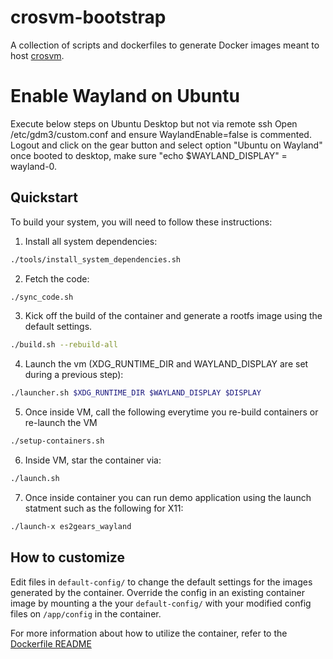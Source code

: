 # crosvm-bootstrap

A collection of scripts and dockerfiles to generate Docker images meant to host
[crosvm](https://chromium.googlesource.com/chromiumos/platform/crosvm/).

# Enable Wayland on Ubuntu
Execute below steps on Ubuntu Desktop but not via remote ssh
Open /etc/gdm3/custom.conf and ensure WaylandEnable=false is commented.
Logout and click on the gear button and select option "Ubuntu on Wayland"
once booted to desktop, make sure "echo $WAYLAND_DISPLAY" = wayland-0.

## Quickstart
To build your system, you will need to follow these instructions:

1. Install all system dependencies:
```bash
./tools/install_system_dependencies.sh
```
2. Fetch the code:
```bash
./sync_code.sh
```
3. Kick off the build of the container and generate
a rootfs image using the default settings. 
```bash
./build.sh --rebuild-all
```
4. Launch the vm (XDG_RUNTIME_DIR and WAYLAND_DISPLAY are set during a previous step):
```bash
./launcher.sh $XDG_RUNTIME_DIR $WAYLAND_DISPLAY $DISPLAY
```
5. Once inside VM, call the following everytime you re-build containers or re-launch the VM
```bash
./setup-containers.sh 
```
6. Inside VM, star the container via: 
```bash
./launch.sh
```
7. Once inside container you can run demo application using the launch statment such as
the following for X11:
```bash
./launch-x es2gears_wayland
```

## How to customize
Edit files in `default-config/` to change the default settings for the images 
generated by the container. Override the config in an existing container image 
by mounting a the your `default-config/` with your modified config files on
`/app/config` in the container.

For more information about how to utilize the container, refer to the
[Dockerfile README](dockerfiles/README.md)
